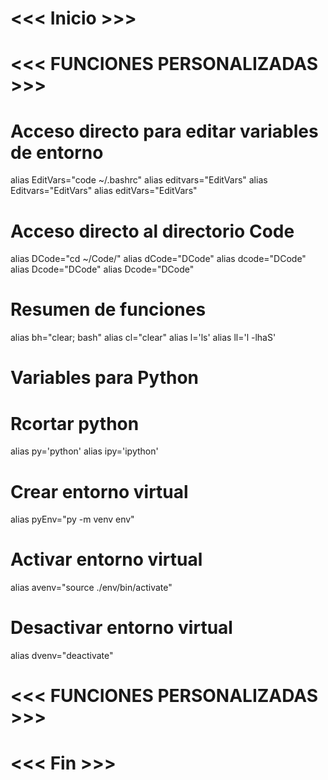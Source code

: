#

# <<< Inicio >>>
# <<< FUNCIONES PERSONALIZADAS >>>
# Acceso directo para editar variables de entorno
alias EditVars="code ~/.bashrc"
alias editvars="EditVars"
alias Editvars="EditVars"
alias editVars="EditVars"

# Acceso directo al directorio Code
alias DCode="cd ~/Code/"
alias dCode="DCode"
alias dcode="DCode"
alias Dcode="DCode"
alias Dcode="DCode"

# Resumen de funciones
alias bh="clear; bash"
alias cl="clear"
alias l='ls'
alias ll='l -lhaS'

# Variables para Python
# Rcortar python
alias py='python'
alias ipy='ipython'
# Crear entorno virtual 
alias pyEnv="py -m venv env"
# Activar entorno virtual
alias avenv="source ./env/bin/activate"
# Desactivar entorno virtual
alias dvenv="deactivate"


# <<< FUNCIONES PERSONALIZADAS >>>
# <<< Fin >>>